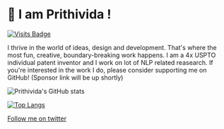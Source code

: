 # 👋  I am Prithivida !
[![Visits Badge](https://badges.pufler.dev/visits/PrithivirajDamodaran/PrithivirajDamodaran)](https://badges.pufler.dev)

I thrive in the world of ideas, design and development. That's where the most fun, creative, boundary-breaking work happens. I am a 4x USPTO individual patent inventor and I work on lot of NLP related reasearch. If you're interested in the work I do, please consider supporting me on GitHub! (Sponsor link will be up shortly)

<!-- <a href="https://github.com/sponsors/PrithivirajDamodaran" title="Sponsor PrithiviDa"><img src="/assets/sponsor.svg?sanitize=true" width="94" height="28" aria-hidden="true"></a> --> 

![Prithivida's GitHub stats](https://github-readme-stats.vercel.app/api?username=PrithivirajDamodaran&show_icons=true&theme=radical)

[![Top Langs](https://github-readme-stats.vercel.app/api/top-langs/?username=PrithivirajDamodaran)](https://github.com/PrithivirajDamodaran/github-readme-stats)

[](https://user-images.githubusercontent.com/7071019/120894739-9f1e5c00-c637-11eb-9054-2702fa6e2912.png) [Follow me on twitter](https://twitter.com/prithivida)

